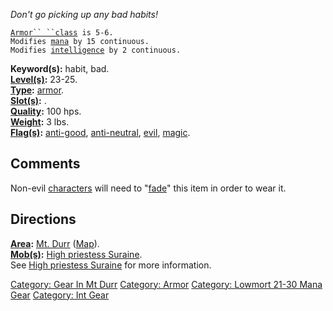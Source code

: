*Don't go picking up any bad habits!*

[`Armor`` ``class`](Armor_Values "wikilink")` is 5-6.`  
`Modifies `[`mana`](Mana_Points "wikilink")` by 15 continuous.`  
`Modifies `[`intelligence`](Intelligence "wikilink")` by 2 continuous.`

**Keyword(s):** habit, bad.  
**[Level(s)](Object_Level "wikilink"):** 23-25.  
**[Type](:Category:_Object_Types "wikilink"):**
[armor](:Category:_Armor "wikilink").  
**[Slot(s)](Object_Slots "wikilink"):** <worn about body>.  
**[Quality](Object_Quality "wikilink"):** 100 hps.  
**[Weight](Object_Weight "wikilink"):** 3 lbs.  
**[Flag(s)](:Category:_Object_Flags "wikilink"):**
[anti-good](Anti-Good_Flag "wikilink"),
[anti-neutral](Anti-Neutral_Flag "wikilink"),
[evil](Evil_Flag "wikilink"), [magic](Magic_Flag "wikilink").  

## Comments

Non-evil [characters](:Category:_Characters "wikilink") will need to
"[fade](Fading "wikilink")" this item in order to wear it.

## Directions

**[Area](:Category:_Areas "wikilink"):** [Mt.
Durr](:Category:_Mt_Durr "wikilink") ([Map](Mt_Durr_Map "wikilink")).  
**[Mob(s)](:Category:_Mobs "wikilink"):** [High priestess
Suraine](High_Priestess_Suraine "wikilink").  
See [High priestess Suraine](High_Priestess_Suraine "wikilink") for more
information.  

[Category: Gear In Mt Durr](Category:_Gear_In_Mt_Durr "wikilink")
[Category: Armor](Category:_Armor "wikilink") [Category: Lowmort 21-30
Mana Gear](Category:_Lowmort_21-30_Mana_Gear "wikilink") [Category: Int
Gear](Category:_Int_Gear "wikilink")
